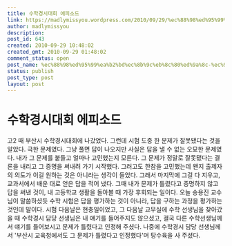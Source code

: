 ```yaml
---
title: 수학경시대회 에피소드
link: https://madlymissyou.wordpress.com/2010/09/29/%ec%88%98%ed%95%99%ea%b2%bd%ec%8b%9c%eb%8c%80%ed%9a%8c-%ec%97%90%ed%94%bc%ec%86%8c%eb%93%9c/
author: madlymissyou
description: 
post_id: 643
created: 2010-09-29 10:48:02
created_gmt: 2010-09-29 01:48:02
comment_status: open
post_name: %ec%88%98%ed%95%99%ea%b2%bd%ec%8b%9c%eb%8c%80%ed%9a%8c-%ec%97%90%ed%94%bc%ec%86%8c%eb%93%9c
status: publish
post_type: post
layout: post
---
```


# 수학경시대회 에피소드

고2 때 부산시 수학경시대회에 나갔었다. 그런데 시험 도중 한 문제가 잘못됐다는 것을 알았다. 극한 문제였다. 그냥 풀면 답이 나오지만 사실은 답을 낼 수 없는 오묘한 문제였다. 내가 그 문제를 붙들고 얼마나 고민했는지 모른다. 그 문제가 정말로 잘못됐다는 결론을 내리고 그 증명을 써내려 가기 시작했다. 그러고도 한참을 고민했는데 왠지 출제자의 의도가 이걸 원하는 것은 아니라는 생각이 들었다. 그래서 마지막에 그걸 다 지우고, 교과서에서 배운 대로 얻은 답을 적어 냈다. 그때 내가 문제가 틀렸다고 증명하지 않고 답을 써낸 것이, 내 고등학교 생활을 돌아볼 때 가장 후회되는 일이다. 오늘 송용진 교수님이 말씀하셨듯 수학 시험은 답을 평가하는 것이 아니라, 답을 구하는 과정을 평가하는 것인데 말이다. 시험 다음날은 현충일이었고, 그 다음날 교무실에 수학 선생님을 찾아갔을 때 수학경시 담당 선생님은 내 얘기를 들어주지도 않으셨고, 결국 다른 수학선생님께서 얘기를 들어보시고 문제가 틀렸다고 인정해 주셨다. 나중에 수학경시 담당 선생님께서 '부산시 교육청에서도 그 문제가 틀렸다고 인정했다'며 탕수육을 사 주셨다.